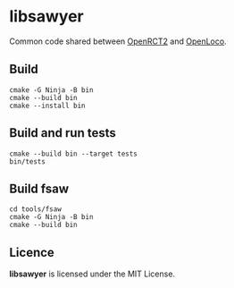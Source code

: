 # libsawyer
Common code shared between [OpenRCT2](https://github.com/OpenRCT2/OpenRCT2) and [OpenLoco](https://github.com/OpenLoco/OpenLoco).

## Build
```
cmake -G Ninja -B bin
cmake --build bin
cmake --install bin
```

## Build and run tests
```
cmake --build bin --target tests
bin/tests
```

## Build fsaw
```
cd tools/fsaw
cmake -G Ninja -B bin
cmake --build bin
```

## Licence
**libsawyer** is licensed under the MIT License.
